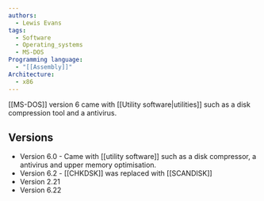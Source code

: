 ```yaml
---
authors: 
  - Lewis Evans
tags:
  - Software
  - Operating_systems
  - MS-DOS
Programming language:
  - "[[Assembly]]"
Architecture:
  - x86
---
```

[[MS-DOS]] version 6 came with [[Utility software|utilities]] such as a disk compression tool and a antivirus.
## Versions
- Version 6.0 - Came with [[utility software]] such as a disk compressor, a antivirus and upper memory optimisation.
- Version 6.2 - [[CHKDSK]] was replaced with [[SCANDISK]]
- Version 2.21
- Version 6.22